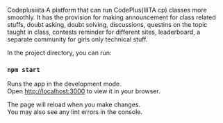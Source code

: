 Codeplusiiita
A platform that can run CodePlus(IIITA cp) classes more smoothly. It has the provision for making announcement for class related stuffs, doubt asking, doubt solving, discussions, questins on the topic taught in class, contests reminder for different sites, leaderboard, a separate community for girls only technical stuff.

In the project directory, you can run:

### `npm start`

Runs the app in the development mode.\
Open [http://localhost:3000](http://localhost:3000) to view it in your browser.

The page will reload when you make changes.\
You may also see any lint errors in the console.
